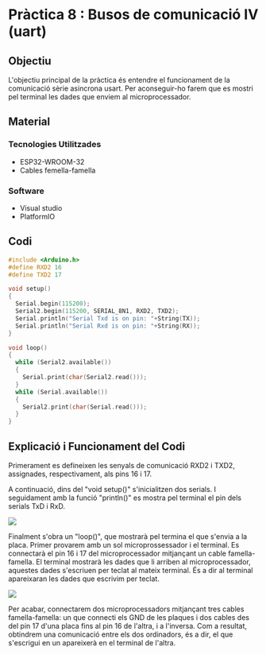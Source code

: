 # Pràctica 8 : Busos de comunicació IV (uart)

## **Objectiu** 
L'objectiu principal de la pràctica és entendre el funcionament de la comunicació sèrie asincrona usart. 
Per aconseguir-ho farem que es mostri pel terminal les dades que enviem al microprocessador.

## **Material**

### Tecnologies Utilitzades
- ESP32-WROOM-32
- Cables femella-famella
### Software
- Visual studio
- PlatformIO

## **Codi**
~~~cpp
#include <Arduino.h>
#define RXD2 16
#define TXD2 17

void setup()
{
  Serial.begin(115200);
  Serial2.begin(115200, SERIAL_8N1, RXD2, TXD2);
  Serial.println("Serial Txd is on pin: "+String(TX));
  Serial.println("Serial Rxd is on pin: "+String(RX));
}

void loop()
{
  while (Serial2.available()) 
  {
    Serial.print(char(Serial2.read()));
  }
  while (Serial.available())
  {
    Serial2.print(char(Serial.read()));
  }
}
~~~

## **Explicació i Funcionament del Codi**
Primerament es defineixen les senyals de comunicació RXD2 i TXD2, assignades, respectivament, als pins 16 i 17.

A continuació, dins del "void setup()" s'inicialitzen dos serials. I seguidament amb la funció "println()" es mostra pel terminal el pin dels serials TxD i RxD.

![](Terminal_p8.png)


Finalment s'obra un "loop()", que mostrarà pel termina el que s'envia a la placa. Primer provarem amb un sol microprossessador i el terminal. Es connectarà el pin 16 i 17 del microprocessador mitjançant un cable famella-famella. El terminal mostrarà les dades que li arriben al microprocessador, aquestes dades s'escriuen per teclat al mateix terminal. És a dir al terminal apareixaran les dades que escrivim per teclat.

![](Terminal_p8(mateix).png)

Per acabar, connectarem dos microprocessadors mitjançant tres cables famella-famella: un que connecti els GND de les plaques i dos cables des del pin 17 d'una placa fins al pin 16 de l'altra, i a l'inversa. Com a resultat, obtindrem una comunicació entre els dos ordinadors, és a dir, el que s'escrigui en un apareixerà en el terminal de l'altra.
